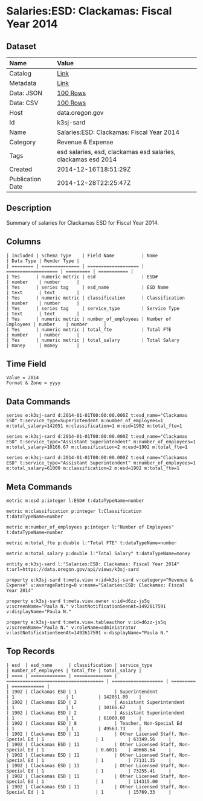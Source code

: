 # Salaries:ESD: Clackamas: Fiscal Year 2014

## Dataset

| Name | Value |
| :--- | :---- |
| Catalog | [Link](https://catalog.data.gov/dataset/salaries-esd-clackamas-fiscal-year-2014-26e45) |
| Metadata | [Link](https://data.oregon.gov/api/views/k3sj-sard) |
| Data: JSON | [100 Rows](https://data.oregon.gov/api/views/k3sj-sard/rows.json?max_rows=100) |
| Data: CSV | [100 Rows](https://data.oregon.gov/api/views/k3sj-sard/rows.csv?max_rows=100) |
| Host | data.oregon.gov |
| Id | k3sj-sard |
| Name | Salaries:ESD: Clackamas: Fiscal Year 2014 |
| Category | Revenue & Expense |
| Tags | esd salaries, esd, clackamas esd salaries, clackamas esd 2014 |
| Created | 2014-12-16T18:51:29Z |
| Publication Date | 2014-12-28T22:25:47Z |

## Description

Summary of salaries for Clackamas ESD for Fiscal Year 2014.

## Columns

```ls
| Included | Schema Type    | Field Name          | Name                | Data Type | Render Type |
| ======== | ============== | =================== | =================== | ========= | =========== |
| Yes      | numeric metric | esd                 | ESD#                | number    | number      |
| Yes      | series tag     | esd_name            | ESD Name            | text      | text        |
| Yes      | numeric metric | classification      | Classification      | number    | number      |
| Yes      | series tag     | service_type        | Service Type        | text      | text        |
| Yes      | numeric metric | number_of_employees | Number of Employees | number    | number      |
| Yes      | numeric metric | total_fte           | Total FTE           | number    | number      |
| Yes      | numeric metric | total_salary        | Total Salary        | money     | money       |
```

## Time Field

```ls
Value = 2014
Format & Zone = yyyy
```

## Data Commands

```ls
series e:k3sj-sard d:2014-01-01T00:00:00.000Z t:esd_name="Clackamas ESD" t:service_type=Superintendent m:number_of_employees=1 m:total_salary=142051 m:classification=1 m:esd=1902 m:total_fte=1

series e:k3sj-sard d:2014-01-01T00:00:00.000Z t:esd_name="Clackamas ESD" t:service_type="Assistant Superintendent" m:number_of_employees=1 m:total_salary=10166.67 m:classification=2 m:esd=1902 m:total_fte=1

series e:k3sj-sard d:2014-01-01T00:00:00.000Z t:esd_name="Clackamas ESD" t:service_type="Assistant Superintendent" m:number_of_employees=1 m:total_salary=61000 m:classification=2 m:esd=1902 m:total_fte=1
```

## Meta Commands

```ls
metric m:esd p:integer l:ESD# t:dataTypeName=number

metric m:classification p:integer l:Classification t:dataTypeName=number

metric m:number_of_employees p:integer l:"Number of Employees" t:dataTypeName=number

metric m:total_fte p:double l:"Total FTE" t:dataTypeName=number

metric m:total_salary p:double l:"Total Salary" t:dataTypeName=money

entity e:k3sj-sard l:"Salaries:ESD: Clackamas: Fiscal Year 2014" t:url=https://data.oregon.gov/api/views/k3sj-sard

property e:k3sj-sard t:meta.view v:id=k3sj-sard v:category="Revenue & Expense" v:averageRating=0 v:name="Salaries:ESD: Clackamas: Fiscal Year 2014"

property e:k3sj-sard t:meta.view.owner v:id=d6zz-js5q v:screenName="Paula N." v:lastNotificationSeenAt=1492617591 v:displayName="Paula N."

property e:k3sj-sard t:meta.view.tableauthor v:id=d6zz-js5q v:screenName="Paula N." v:roleName=administrator v:lastNotificationSeenAt=1492617591 v:displayName="Paula N."
```

## Top Records

```ls
| esd  | esd_name      | classification | service_type                         | number_of_employees | total_fte | total_salary | 
| ==== | ============= | ============== | ==================================== | =================== | ========= | ============ | 
| 1902 | Clackamas ESD | 1              | Superintendent                       | 1                   | 1         | 142051.00    | 
| 1902 | Clackamas ESD | 2              | Assistant Superintendent             | 1                   | 1         | 10166.67     | 
| 1902 | Clackamas ESD | 2              | Assistant Superintendent             | 1                   | 1         | 61000.00     | 
| 1902 | Clackamas ESD | 8              | Teacher, Non-Special Ed              | 1                   | 1         | 49563.73     | 
| 1902 | Clackamas ESD | 11             | Other Licensed Staff, Non-Special Ed | 1                   | 1         | 63349.56     | 
| 1902 | Clackamas ESD | 11             | Other Licensed Staff, Non-Special Ed | 1                   | 0.6011    | 40668.64     | 
| 1902 | Clackamas ESD | 11             | Other Licensed Staff, Non-Special Ed | 1                   | 1         | 77131.35     | 
| 1902 | Clackamas ESD | 11             | Other Licensed Staff, Non-Special Ed | 1                   | 1         | 73255.41     | 
| 1902 | Clackamas ESD | 11             | Other Licensed Staff, Non-Special Ed | 1                   | 1         | 114315.00    | 
| 1902 | Clackamas ESD | 11             | Other Licensed Staff, Non-Special Ed | 1                   | 1         | 15769.33     | 
```